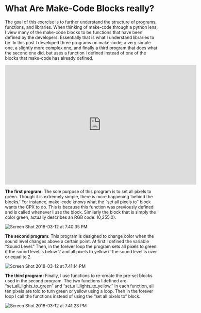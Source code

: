 # What Are Make-Code Blocks really?

The goal of this exercise is to further understand the structure of programs, functions, and libraries. When thinking of make-code through a python lens, I view many of the make-code blocks to be functions that have been defined by the developers. Essentially that is what I understand libraries to be. In this post I developed three programs on make-code; a very simple one, a slightly more complex one, and finally a third program that does what the second one did, but uses a function I defined instead of one of the blocks that make-code has already defined.

<iframe width="630" height="394" src="https://www.useloom.com/embed/584f5cd91f7446f0982205de1d86ae24" frameborder="0" webkitallowfullscreen mozallowfullscreen allowfullscreen></iframe>

**The first program:**  The sole purpose of this program is to set all pixels to green. Though it is extremely simple, there is more happening ‘behind the blocks.’ For instance, make-code knows what the “set all pixels to” block wants the CPX to do. This is because this function was previously defined and is called whenever I use the block. Similarly the block that is simply the color green, actually describes an RGB code: (0,255,0).

![Screen Shot 2018-03-12 at 7.40.35 PM](https://dcs102dot.files.wordpress.com/2018/03/screen-shot-2018-03-12-at-7-40-35-pm.png?w=248&h=279)

**The second program:**  This program is designed to change color when the sound level changes above a certain point. At first I defined the variable “Sound Level.” Then, in the forever loop the program sets all pixels to green if the sound level is below 2 and all pixels to yellow if the sound level is over or equal to 2.

![Screen Shot 2018-03-12 at 7.41.14 PM](https://dcs102dot.files.wordpress.com/2018/03/screen-shot-2018-03-12-at-7-41-14-pm.png?w=306&h=395)

**The third program:**  Finally, I use functions to re-create the pre-set blocks used in the second program. The two functions I defined are “set\_all\_lights\_to\_green” and “set\_all\_lights\_to\_yellow.” In each function, all ten pixels are told to turn green or yellow using a loop. Then in the forever loop I call the functions instead of using the “set all pixels to” block.

![Screen Shot 2018-03-12 at 7.41.23 PM](https://dcs102dot.files.wordpress.com/2018/03/screen-shot-2018-03-12-at-7-41-23-pm.png?w=425&h=299)
